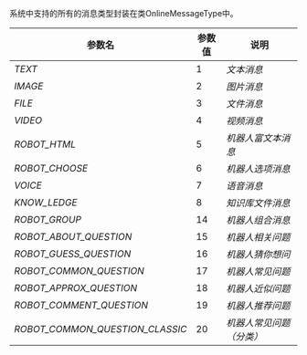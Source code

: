 系统中支持的所有的消息类型封装在类OnlineMessageType中。

| 参数名 | 参数值 | 说明 |
| --- | --- | --- |
| _TEXT_ | 1 | _文本消息_ |
| _IMAGE_ | 2 | _图片消息_ |
| _FILE_ | 3 | _文件消息_ |
| _VIDEO_ | 4 | _视频消息_ |
| _ROBOT_HTML_ | 5 | _机器人富文本消息_ |
| _ROBOT_CHOOSE_ | 6 | _机器人选项消息_ |
| _VOICE_ | 7 | _语音消息_ |
| _KNOW_LEDGE_ | 8 | _知识库文件消息_ |
| _ROBOT_GROUP_ | 14 | _机器人组合消息_ |
| _ROBOT_ABOUT_QUESTION_ | 15 | _机器人相关问题_ |
| _ROBOT_GUESS_QUESTION_ | 16 | _机器人猜你想问_ |
| _ROBOT_COMMON_QUESTION_ | 17 | _机器人常见问题_ |
| _ROBOT_APPROX_QUESTION_ | 18 | _机器人近似问题_ |
| _ROBOT_COMMENT_QUESTION_ | 19 | _机器人推荐问题_ |
| _ROBOT_COMMON_QUESTION_CLASSIC_ | 20 | _机器人常见问题（分类）_ |


